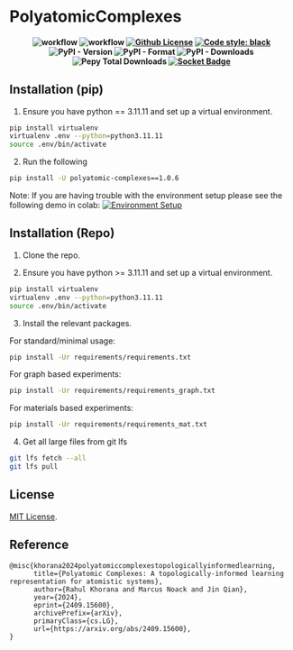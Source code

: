 # PolyatomicComplexes

<h4 align="center">
  
![workflow](https://github.com/rahulkhorana/PolyatomicComplexes/actions/workflows/build.yml/badge.svg)
![workflow](https://github.com/rahulkhorana/PolyatomicComplexes/actions/workflows/ci.yml/badge.svg)
[![Github License](https://img.shields.io/badge/License-MIT%202.0-blue.svg)](https://opensource.org/licenses/MIT)
[![Code style: black](https://img.shields.io/badge/code%20style-black-000000.svg)](https://github.com/psf/black)
![PyPI - Version](https://img.shields.io/pypi/v/polyatomic-complexes?style=plastic&logo=%233775A9&logoSize=auto&labelColor=%233775A9&color=%23e1ad01&link=https%3A%2F%2Fpypi.org%2Fproject%2Fpolyatomic-complexes%2F0.0.8%2F)
![PyPI - Format](https://img.shields.io/pypi/format/polyatomic-complexes)
![PyPI - Downloads](https://img.shields.io/pypi/dm/polyatomic-complexes)
![Pepy Total Downloads](https://img.shields.io/pepy/dt/polyatomic-complexes)
[![Socket Badge](https://socket.dev/api/badge/pypi/package/polyatomic-complexes/0.0.8?artifact_id=tar-gz)](https://socket.dev/pypi/package/polyatomic-complexes/overview/0.0.8/tar-gz)

</h4>

## Installation (pip)

1. Ensure you have python == 3.11.11 and set up a virtual environment.
```sh
pip install virtualenv
virtualenv .env --python=python3.11.11
source .env/bin/activate
```
2. Run the following
```sh
pip install -U polyatomic-complexes==1.0.6
```
Note: If you are having trouble with the environment setup please see the following demo in colab:
[![Environment Setup](https://colab.research.google.com/assets/colab-badge.svg)](https://colab.research.google.com/drive/19uyB67lXdk937AI5y48PYzIjXypR86Sr?usp=sharing)




## Installation (Repo)

1. Clone the repo.

2. Ensure you have python >= 3.11.11 and set up a virtual environment.
```sh
pip install virtualenv
virtualenv .env --python=python3.11.11
source .env/bin/activate
```

3. Install the relevant packages.

For standard/minimal usage:
```sh
pip install -Ur requirements/requirements.txt
```

For graph based experiments:
```sh
pip install -Ur requirements/requirements_graph.txt
```

For materials based experiments:
```sh
pip install -Ur requirements/requirements_mat.txt
```

4. Get all large files from git lfs

```sh
git lfs fetch --all
git lfs pull
```


## License

[MIT License](https://github.com/rahulkhorana/PolyatomicComplexes/blob/master/LICENSE).

## Reference

```
@misc{khorana2024polyatomiccomplexestopologicallyinformedlearning,
      title={Polyatomic Complexes: A topologically-informed learning representation for atomistic systems}, 
      author={Rahul Khorana and Marcus Noack and Jin Qian},
      year={2024},
      eprint={2409.15600},
      archivePrefix={arXiv},
      primaryClass={cs.LG},
      url={https://arxiv.org/abs/2409.15600}, 
}

```
